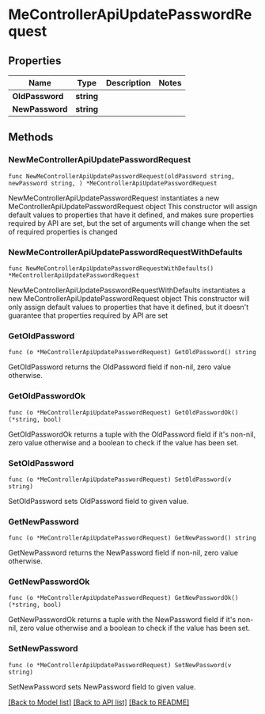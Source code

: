# MeControllerApiUpdatePasswordRequest

## Properties

Name | Type | Description | Notes
------------ | ------------- | ------------- | -------------
**OldPassword** | **string** |  | 
**NewPassword** | **string** |  | 

## Methods

### NewMeControllerApiUpdatePasswordRequest

`func NewMeControllerApiUpdatePasswordRequest(oldPassword string, newPassword string, ) *MeControllerApiUpdatePasswordRequest`

NewMeControllerApiUpdatePasswordRequest instantiates a new MeControllerApiUpdatePasswordRequest object
This constructor will assign default values to properties that have it defined,
and makes sure properties required by API are set, but the set of arguments
will change when the set of required properties is changed

### NewMeControllerApiUpdatePasswordRequestWithDefaults

`func NewMeControllerApiUpdatePasswordRequestWithDefaults() *MeControllerApiUpdatePasswordRequest`

NewMeControllerApiUpdatePasswordRequestWithDefaults instantiates a new MeControllerApiUpdatePasswordRequest object
This constructor will only assign default values to properties that have it defined,
but it doesn't guarantee that properties required by API are set

### GetOldPassword

`func (o *MeControllerApiUpdatePasswordRequest) GetOldPassword() string`

GetOldPassword returns the OldPassword field if non-nil, zero value otherwise.

### GetOldPasswordOk

`func (o *MeControllerApiUpdatePasswordRequest) GetOldPasswordOk() (*string, bool)`

GetOldPasswordOk returns a tuple with the OldPassword field if it's non-nil, zero value otherwise
and a boolean to check if the value has been set.

### SetOldPassword

`func (o *MeControllerApiUpdatePasswordRequest) SetOldPassword(v string)`

SetOldPassword sets OldPassword field to given value.


### GetNewPassword

`func (o *MeControllerApiUpdatePasswordRequest) GetNewPassword() string`

GetNewPassword returns the NewPassword field if non-nil, zero value otherwise.

### GetNewPasswordOk

`func (o *MeControllerApiUpdatePasswordRequest) GetNewPasswordOk() (*string, bool)`

GetNewPasswordOk returns a tuple with the NewPassword field if it's non-nil, zero value otherwise
and a boolean to check if the value has been set.

### SetNewPassword

`func (o *MeControllerApiUpdatePasswordRequest) SetNewPassword(v string)`

SetNewPassword sets NewPassword field to given value.



[[Back to Model list]](../README.md#documentation-for-models) [[Back to API list]](../README.md#documentation-for-api-endpoints) [[Back to README]](../README.md)


